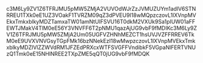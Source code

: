 c3M6Ly9ZV1Z6TFRJMU5pMW5ZMjA2VUVOdWJrZzJVMUZUYm1adlV6STNRREU1TXk0eE1UZ3VOakF1TVRZM09qZ3dPVEU9I18wMQpzczovL1lXVnpMVEkxTmkxblkyMDZTamxaTW01amNtUlFSVU16T0dkM2VXUk9Sa1pIUW01aFFEWTJMakV4TlM0eE56Y3VNVFF6T2pNMU1qazAjUG9vbF9fMDIKc3M6Ly9ZV1Z6TFRJMU5pMW5ZMjA2Um05UGFVZHNhMEZCT1hsUVJVZFFRREV6TkM0eE9UVXVNVGsyTGpFMk16bzNNekEzI18wMwpzczovL1lXVnpMVEkxTmkxblkyMDZlVlZZWVdRM1JFZEdPRXcxWTFSVGFFVndibkF5VGpaNlFERTVNUzQ1Tmk0eE15NHlNREE2TXpZME5qQT0jUG9vbF9fMDQK